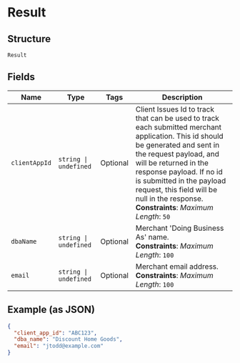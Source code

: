 
# Result

## Structure

`Result`

## Fields

| Name | Type | Tags | Description |
|  --- | --- | --- | --- |
| `clientAppId` | `string \| undefined` | Optional | Client Issues Id to track that can be used to track each submitted merchant application. This id should be generated and sent in the request payload, and will be returned in the response payload. If no id is submitted in the payload request, this field will be null in the response.<br>**Constraints**: *Maximum Length*: `50` |
| `dbaName` | `string \| undefined` | Optional | Merchant 'Doing Business As' name.<br>**Constraints**: *Maximum Length*: `100` |
| `email` | `string \| undefined` | Optional | Merchant email address.<br>**Constraints**: *Maximum Length*: `100` |

## Example (as JSON)

```json
{
  "client_app_id": "ABC123",
  "dba_name": "Discount Home Goods",
  "email": "jtodd@example.com"
}
```


